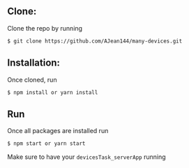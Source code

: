 ## Clone:

Clone the repo by running

```bash
$ git clone https://github.com/AJean144/many-devices.git
```

## Installation:

Once cloned, run

```bash
$ npm install or yarn install
```

## Run

Once all packages are installed run

```bash
$ npm start or yarn start
```

Make sure to have your `devicesTask_serverApp` running
